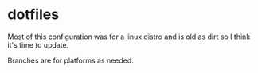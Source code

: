 # dotfiles

Most of this configuration was for a linux distro and is old as dirt so I think it's time to update.

Branches are for platforms as needed.
